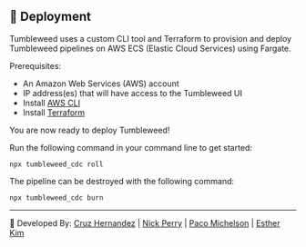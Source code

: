 ## 🚀 Deployment

Tumbleweed uses a custom CLI tool and Terraform to provision and deploy Tumbleweed pipelines on AWS ECS (Elastic Cloud Services) using Fargate.

Prerequisites:

* An Amazon Web Services (AWS) account
* IP address(es) that will have access to the Tumbleweed UI
* Install [AWS CLI](https://aws.amazon.com/cli/)
* Install [Terraform](https://developer.hashicorp.com/terraform/tutorials/aws-get-started/install-cli)

You are now ready to deploy Tumbleweed!

Run the following command in your command line to get started:

```
npx tumbleweed_cdc roll
```

The pipeline can be destroyed with the following command:

```
npx tumbleweed_cdc burn
```
---
🤝 Developed By: 
[Cruz Hernandez](https://github.com/archzedzenrun) | 
[Nick Perry](https://github.com/nickperry12) |
[Paco Michelson](https://github.com/jeffbbz) |
[Esther Kim](https://github.com/ekim1009)